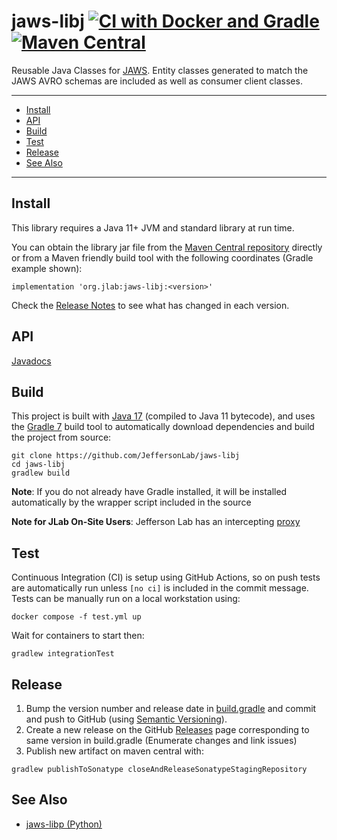# jaws-libj [![CI with Docker and Gradle](https://github.com/JeffersonLab/jaws-libj/actions/workflows/ci.yml/badge.svg?branch=main)](https://github.com/JeffersonLab/jaws-libj/actions/workflows/ci.yml) [![Maven Central](https://badgen.net/maven/v/maven-central/org.jlab/jaws-libj)](https://repo1.maven.org/maven2/org/jlab/jaws-libj/)
Reusable Java Classes for [JAWS](https://github.com/JeffersonLab/jaws).  Entity classes generated to match the JAWS AVRO schemas are included as well as consumer client classes.

---
 - [Install](https://github.com/JeffersonLab/jaws-libj#install)   
 - [API](https://github.com/JeffersonLab/jaws-libj#api)    
 - [Build](https://github.com/JeffersonLab/jaws-libj#build)
 - [Test](https://github.com/JeffersonLab/jaws-libj#test)
 - [Release](https://github.com/JeffersonLab/jaws-libj#release)
 - [See Also](https://github.com/JeffersonLab/jaws-libj#see-also)
---

## Install

This library requires a Java 11+ JVM and standard library at run time.

You can obtain the library jar file from the [Maven Central repository](https://repo1.maven.org/maven2/org/jlab/jaws-libj/) directly or from a Maven friendly build tool with the following coordinates (Gradle example shown):
```
implementation 'org.jlab:jaws-libj:<version>'
```
Check the [Release Notes](https://github.com/JeffersonLab/jaws-libj/releases) to see what has changed in each version.  

## API
[Javadocs](https://jeffersonlab.github.io/jaws-libj)

## Build
This project is built with [Java 17](https://adoptium.net/) (compiled to Java 11 bytecode), and uses the [Gradle 7](https://gradle.org/) build tool to automatically download dependencies and build the project from source:

```
git clone https://github.com/JeffersonLab/jaws-libj
cd jaws-libj
gradlew build
```
**Note**: If you do not already have Gradle installed, it will be installed automatically by the wrapper script included in the source

**Note for JLab On-Site Users**: Jefferson Lab has an intercepting [proxy](https://gist.github.com/slominskir/92c25a033db93a90184a5994e71d0b78)

## Test
Continuous Integration (CI) is setup using GitHub Actions, so on push tests are automatically run unless `[no ci]` is included in the commit message.   Tests can be manually run on a local workstation using:
```
docker compose -f test.yml up
```
Wait for containers to start then:
```
gradlew integrationTest
```

## Release
1. Bump the version number and release date in [build.gradle](https://github.com/JeffersonLab/jaws-libj/blob/66188b79063c2223daa1800eb745b4f31d93193a/build.gradle#L12-L14) and commit and push to GitHub (using [Semantic Versioning](https://semver.org/)).   
1. Create a new release on the GitHub [Releases](https://github.com/JeffersonLab/jaws-libj/releases) page corresponding to same version in build.gradle (Enumerate changes and link issues)
1. Publish new artifact on maven central with:
```
gradlew publishToSonatype closeAndReleaseSonatypeStagingRepository
```

## See Also
- [jaws-libp (Python)](https://github.com/JeffersonLab/jaws-libp)

